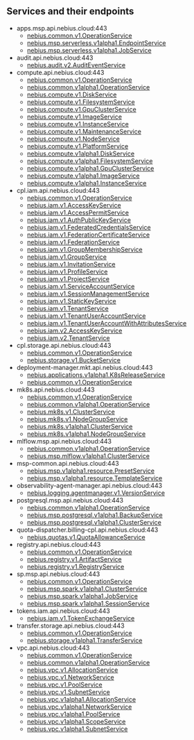 ## Services and their endpoints

* apps.msp.api.nebius.cloud:443
  * [nebius.common.v1.OperationService](nebius/common/v1/operation_service.proto)
  * [nebius.msp.serverless.v1alpha1.EndpointService](nebius/msp/serverless/v1alpha1/endpoint_service.proto)
  * [nebius.msp.serverless.v1alpha1.JobService](nebius/msp/serverless/v1alpha1/job_service.proto)
* audit.api.nebius.cloud:443
  * [nebius.audit.v2.AuditEventService](nebius/audit/v2/audit_event_service.proto)
* compute.api.nebius.cloud:443
  * [nebius.common.v1.OperationService](nebius/common/v1/operation_service.proto)
  * [nebius.common.v1alpha1.OperationService](nebius/common/v1alpha1/operation_service.proto)
  * [nebius.compute.v1.DiskService](nebius/compute/v1/disk_service.proto)
  * [nebius.compute.v1.FilesystemService](nebius/compute/v1/filesystem_service.proto)
  * [nebius.compute.v1.GpuClusterService](nebius/compute/v1/gpu_cluster_service.proto)
  * [nebius.compute.v1.ImageService](nebius/compute/v1/image_service.proto)
  * [nebius.compute.v1.InstanceService](nebius/compute/v1/instance_service.proto)
  * [nebius.compute.v1.MaintenanceService](nebius/compute/v1/maintenance_service.proto)
  * [nebius.compute.v1.NodeService](nebius/compute/v1/node_service.proto)
  * [nebius.compute.v1.PlatformService](nebius/compute/v1/platform_service.proto)
  * [nebius.compute.v1alpha1.DiskService](nebius/compute/v1alpha1/disk_service.proto)
  * [nebius.compute.v1alpha1.FilesystemService](nebius/compute/v1alpha1/filesystem_service.proto)
  * [nebius.compute.v1alpha1.GpuClusterService](nebius/compute/v1alpha1/gpu_cluster_service.proto)
  * [nebius.compute.v1alpha1.ImageService](nebius/compute/v1alpha1/image_service.proto)
  * [nebius.compute.v1alpha1.InstanceService](nebius/compute/v1alpha1/instance_service.proto)
* cpl.iam.api.nebius.cloud:443
  * [nebius.common.v1.OperationService](nebius/common/v1/operation_service.proto)
  * [nebius.iam.v1.AccessKeyService](nebius/iam/v1/access_key_service.proto)
  * [nebius.iam.v1.AccessPermitService](nebius/iam/v1/access_permit_service.proto)
  * [nebius.iam.v1.AuthPublicKeyService](nebius/iam/v1/auth_public_key_service.proto)
  * [nebius.iam.v1.FederatedCredentialsService](nebius/iam/v1/federated_credentilas_service.proto)
  * [nebius.iam.v1.FederationCertificateService](nebius/iam/v1/federation_certificate_service.proto)
  * [nebius.iam.v1.FederationService](nebius/iam/v1/federation_service.proto)
  * [nebius.iam.v1.GroupMembershipService](nebius/iam/v1/group_membership_service.proto)
  * [nebius.iam.v1.GroupService](nebius/iam/v1/group_service.proto)
  * [nebius.iam.v1.InvitationService](nebius/iam/v1/invitation_service.proto)
  * [nebius.iam.v1.ProfileService](nebius/iam/v1/profile_service.proto)
  * [nebius.iam.v1.ProjectService](nebius/iam/v1/project_service.proto)
  * [nebius.iam.v1.ServiceAccountService](nebius/iam/v1/service_account_service.proto)
  * [nebius.iam.v1.SessionManagementService](nebius/iam/v1/session_management_service.proto)
  * [nebius.iam.v1.StaticKeyService](nebius/iam/v1/static_key_service.proto)
  * [nebius.iam.v1.TenantService](nebius/iam/v1/tenant_service.proto)
  * [nebius.iam.v1.TenantUserAccountService](nebius/iam/v1/tenant_user_account_service.proto)
  * [nebius.iam.v1.TenantUserAccountWithAttributesService](nebius/iam/v1/tenant_user_account_with_attributes_service.proto)
  * [nebius.iam.v2.AccessKeyService](nebius/iam/v2/access_key_service.proto)
  * [nebius.iam.v2.TenantService](nebius/iam/v2/tenant_service.proto)
* cpl.storage.api.nebius.cloud:443
  * [nebius.common.v1.OperationService](nebius/common/v1/operation_service.proto)
  * [nebius.storage.v1.BucketService](nebius/storage/v1/bucket_service.proto)
* deployment-manager.mkt.api.nebius.cloud:443
  * [nebius.applications.v1alpha1.K8sReleaseService](nebius/applications/v1alpha1/k8s_release_service.proto)
  * [nebius.common.v1.OperationService](nebius/common/v1/operation_service.proto)
* mk8s.api.nebius.cloud:443
  * [nebius.common.v1.OperationService](nebius/common/v1/operation_service.proto)
  * [nebius.common.v1alpha1.OperationService](nebius/common/v1alpha1/operation_service.proto)
  * [nebius.mk8s.v1.ClusterService](nebius/mk8s/v1/cluster_service.proto)
  * [nebius.mk8s.v1.NodeGroupService](nebius/mk8s/v1/node_group_service.proto)
  * [nebius.mk8s.v1alpha1.ClusterService](nebius/mk8s/v1alpha1/cluster_service.proto)
  * [nebius.mk8s.v1alpha1.NodeGroupService](nebius/mk8s/v1alpha1/node_group_service.proto)
* mlflow.msp.api.nebius.cloud:443
  * [nebius.common.v1alpha1.OperationService](nebius/common/v1alpha1/operation_service.proto)
  * [nebius.msp.mlflow.v1alpha1.ClusterService](nebius/msp/mlflow/v1alpha1/cluster_service.proto)
* msp-common.api.nebius.cloud:443
  * [nebius.msp.v1alpha1.resource.PresetService](nebius/msp/v1alpha1/resource/preset_service.proto)
  * [nebius.msp.v1alpha1.resource.TemplateService](nebius/msp/v1alpha1/resource/template_service.proto)
* observability-agent-manager.api.nebius.cloud:443
  * [nebius.logging.agentmanager.v1.VersionService](nebius/logging/v1/agentmanager/version_service.proto)
* postgresql.msp.api.nebius.cloud:443
  * [nebius.common.v1alpha1.OperationService](nebius/common/v1alpha1/operation_service.proto)
  * [nebius.msp.postgresql.v1alpha1.BackupService](nebius/msp/postgresql/v1alpha1/backup_service.proto)
  * [nebius.msp.postgresql.v1alpha1.ClusterService](nebius/msp/postgresql/v1alpha1/cluster_service.proto)
* quota-dispatcher.billing-cpl.api.nebius.cloud:443
  * [nebius.quotas.v1.QuotaAllowanceService](nebius/quotas/v1/quota_allowance_service.proto)
* registry.api.nebius.cloud:443
  * [nebius.common.v1.OperationService](nebius/common/v1/operation_service.proto)
  * [nebius.registry.v1.ArtifactService](nebius/registry/v1/artifact_service.proto)
  * [nebius.registry.v1.RegistryService](nebius/registry/v1/registry_service.proto)
* sp.msp.api.nebius.cloud:443
  * [nebius.common.v1.OperationService](nebius/common/v1/operation_service.proto)
  * [nebius.msp.spark.v1alpha1.ClusterService](nebius/msp/spark/v1alpha1/cluster_service.proto)
  * [nebius.msp.spark.v1alpha1.JobService](nebius/msp/spark/v1alpha1/job_service.proto)
  * [nebius.msp.spark.v1alpha1.SessionService](nebius/msp/spark/v1alpha1/session_service.proto)
* tokens.iam.api.nebius.cloud:443
  * [nebius.iam.v1.TokenExchangeService](nebius/iam/v1/token_exchange_service.proto)
* transfer.storage.api.nebius.cloud:443
  * [nebius.common.v1.OperationService](nebius/common/v1/operation_service.proto)
  * [nebius.storage.v1alpha1.TransferService](nebius/storage/v1alpha1/transfer_service.proto)
* vpc.api.nebius.cloud:443
  * [nebius.common.v1.OperationService](nebius/common/v1/operation_service.proto)
  * [nebius.common.v1alpha1.OperationService](nebius/common/v1alpha1/operation_service.proto)
  * [nebius.vpc.v1.AllocationService](nebius/vpc/v1/allocation_service.proto)
  * [nebius.vpc.v1.NetworkService](nebius/vpc/v1/network_service.proto)
  * [nebius.vpc.v1.PoolService](nebius/vpc/v1/pool_service.proto)
  * [nebius.vpc.v1.SubnetService](nebius/vpc/v1/subnet_service.proto)
  * [nebius.vpc.v1alpha1.AllocationService](nebius/vpc/v1alpha1/allocation_service.proto)
  * [nebius.vpc.v1alpha1.NetworkService](nebius/vpc/v1alpha1/network_service.proto)
  * [nebius.vpc.v1alpha1.PoolService](nebius/vpc/v1alpha1/pool_service.proto)
  * [nebius.vpc.v1alpha1.ScopeService](nebius/vpc/v1alpha1/scope_service.proto)
  * [nebius.vpc.v1alpha1.SubnetService](nebius/vpc/v1alpha1/subnet_service.proto)
